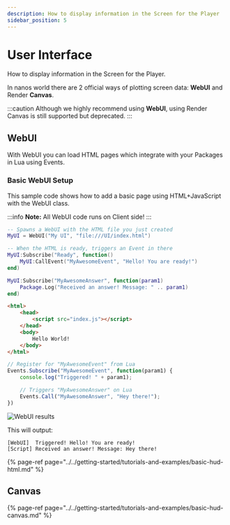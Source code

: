 ```yaml
---
description: How to display information in the Screen for the Player
sidebar_position: 5
---
```


# User Interface

How to display information in the Screen for the Player.

In nanos world there are 2 official ways of plotting screen data: **WebUI** and Render **Canvas**.

:::caution
Although we highly recommend using **WebUI**, using Render Canvas is still supported but deprecated.
:::

## WebUI

With WebUI you can load HTML pages which integrate with your Packages in Lua using Events.

### Basic WebUI Setup

This sample code shows how to add a basic page using HTML+JavaScript with the WebUI class.

:::info
**Note:** All WebUI code runs on Client side!
:::

```lua title="Client/Index.lua"
-- Spawns a WebUI with the HTML file you just created
MyUI = WebUI("My UI", "file:///UI/index.html")

-- When the HTML is ready, triggers an Event in there
MyUI:Subscribe("Ready", function()
    MyUI:CallEvent("MyAwesomeEvent", "Hello! You are ready!")
end)

MyUI:Subscribe("MyAwesomeAnswer", function(param1)
    Package.Log("Received an answer! Message: " .. param1)
end)
```

```html title="Client/UI/index.html"
<html>
    <head>
        <script src="index.js"></script>
    </head>
    <body>
        Hello World!
    </body>
</html>
```

```javascript title="Client/UI/index.js"
// Register for "MyAwesomeEvent" from Lua
Events.Subscribe("MyAwesomeEvent", function(param1) {
    console.log("Triggered! " + param1);

    // Triggers "MyAwesomeAnswer" on Lua
    Events.Call("MyAwesomeAnswer", "Hey there!");
})
```

![WebUI results](/img/docs/user-interface.jpg)

This will output:

```text
[WebUI]  Triggered! Hello! You are ready!
[Script] Received an answer! Message: Hey there!
```

{% page-ref page="../../getting-started/tutorials-and-examples/basic-hud-html.md" %}

## Canvas

{% page-ref page="../../getting-started/tutorials-and-examples/basic-hud-canvas.md" %}

